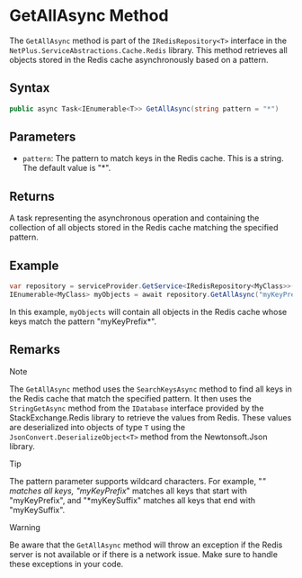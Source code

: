 # GetAllAsync Method

The `GetAllAsync` method is part of the `IRedisRepository<T>` interface in the `NetPlus.ServiceAbstractions.Cache.Redis` library. This method retrieves all objects stored in the Redis cache asynchronously based on a pattern.

## Syntax

```csharp
public async Task<IEnumerable<T>> GetAllAsync(string pattern = "*")
```

## Parameters

- `pattern`: The pattern to match keys in the Redis cache. This is a string. The default value is "*".

## Returns

A task representing the asynchronous operation and containing the collection of all objects stored in the Redis cache matching the specified pattern.

## Example

```csharp
var repository = serviceProvider.GetService<IRedisRepository<MyClass>>();
IEnumerable<MyClass> myObjects = await repository.GetAllAsync("myKeyPrefix*");
```

In this example, `myObjects` will contain all objects in the Redis cache whose keys match the pattern "myKeyPrefix*".

## Remarks

> [!NOTE]
> The `GetAllAsync` method uses the `SearchKeysAsync` method to find all keys in the Redis cache that match the specified pattern. It then uses the `StringGetAsync` method from the `IDatabase` interface provided by the StackExchange.Redis library to retrieve the values from Redis. These values are deserialized into objects of type `T` using the `JsonConvert.DeserializeObject<T>` method from the Newtonsoft.Json library.

> [!TIP]
> The pattern parameter supports wildcard characters. For example, "*" matches all keys, "myKeyPrefix*" matches all keys that start with "myKeyPrefix", and "*myKeySuffix" matches all keys that end with "myKeySuffix".

> [!WARNING]
> Be aware that the `GetAllAsync` method will throw an exception if the Redis server is not available or if there is a network issue. Make sure to handle these exceptions in your code.
